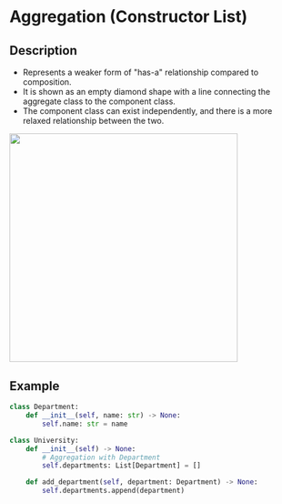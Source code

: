 # Aggregation (Constructor List)

## Description

- Represents a weaker form of "has-a" relationship compared to composition.
- It is shown as an empty diamond shape with a line connecting the aggregate class to the component class.
- The component class can exist independently, and there is a more relaxed relationship between the two.

<img src="image1.png" style="width:4.18092in" />

## Example

```python
class Department:
    def __init__(self, name: str) -> None:
        self.name: str = name

class University:
    def __init__(self) -> None:
        # Aggregation with Department
        self.departments: List[Department] = []

    def add_department(self, department: Department) -> None:
        self.departments.append(department)
```
